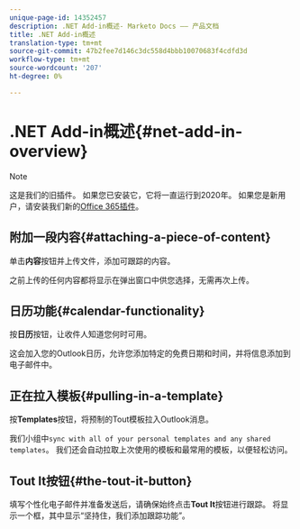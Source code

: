 ```yaml
---
unique-page-id: 14352457
description: .NET Add-in概述- Marketo Docs —— 产品文档
title: .NET Add-in概述
translation-type: tm+mt
source-git-commit: 47b2fee7d146c3dc558d4bbb10070683f4cdfd3d
workflow-type: tm+mt
source-wordcount: '207'
ht-degree: 0%

---
```



# .NET Add-in概述{#net-add-in-overview}

>[!NOTE]
>
>这是我们的旧插件。 如果您已安装它，它将一直运行到2020年。 如果您是新用户，请安装我们新的[Office 365插件](http://s3.amazonaws.com/tout-user-store/outlook-mac/assets/install_tout_add-in_outlook_mac.pdf)。

## 附加一段内容{#attaching-a-piece-of-content}

单击&#x200B;**内容**&#x200B;按钮并上传文件，添加可跟踪的内容。

之前上传的任何内容都将显示在弹出窗口中供您选择，无需再次上传。

## 日历功能{#calendar-functionality}

按&#x200B;**日历**&#x200B;按钮，让收件人知道您何时可用。

这会加入您的Outlook日历，允许您添加特定的免费日期和时间，并将信息添加到电子邮件中。

## 正在拉入模板{#pulling-in-a-template}

按&#x200B;**Templates**&#x200B;按钮，将预制的Tout模板拉入Outlook消息。

我们小组中`sync with all of your personal templates and any shared templates`。 我们还会自动拉取上次使用的模板和最常用的模板，以便轻松访问。

## Tout It按钮{#the-tout-it-button}

填写个性化电子邮件并准备发送后，请确保始终点击&#x200B;**Tout It**&#x200B;按钮进行跟踪。 将显示一个框，其中显示“坚持住，我们添加跟踪功能”。
